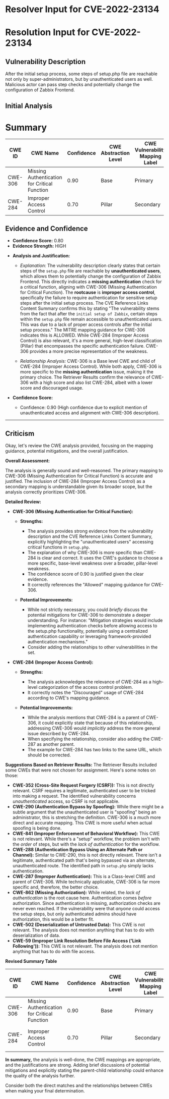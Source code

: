 # Resolver Input for CVE-2022-23134

# Resolution Input for CVE-2022-23134

## Vulnerability Description
After the initial setup process, some steps of setup.php file are reachable not only by super-administrators, but by unauthenticated users as well. Malicious actor can pass step checks and potentially change the configuration of Zabbix Frontend.

## Initial Analysis
# Summary
| CWE ID | CWE Name | Confidence | CWE Abstraction Level | CWE Vulnerability Mapping Label | CWE-Vulnerability Mapping Notes |
|---|---|---|---|---|---|
| CWE-306 | Missing Authentication for Critical Function | 0.90 | Base | Primary |  ALLOWED |
| CWE-284 | Improper Access Control | 0.70 | Pillar | Secondary | DISCOURAGED |

## Evidence and Confidence

*   **Confidence Score:** 0.80
*   **Evidence Strength:** HIGH

- **Analysis and Justification:**  
  - *Explanation:* The vulnerability description clearly states that certain steps of the `setup.php` file are reachable by **unauthenticated users**, which allows them to potentially change the configuration of Zabbix Frontend. This directly indicates a **missing authentication** check for a critical function, aligning with CWE-306 (Missing Authentication for Critical Function). The **rootcause** is **improper access control**, specifically the failure to require authentication for sensitive setup steps after the initial setup process. The CVE Reference Links Content Summary confirms this by stating "The vulnerability stems from the fact that after the `initial setup of Zabbix`, certain steps within the `setup.php` file remain accessible to unauthenticated users. This was due to a lack of proper access controls after the initial setup process." The MITRE mapping guidance for CWE-306 indicates this is ALLOWED. While CWE-284 (Improper Access Control) is also relevant, it's a more general, high-level classification (Pillar) that encompasses the specific authentication failure. CWE-306 provides a more precise representation of the weakness.

  - *Relationship Analysis:* CWE-306 is a Base level CWE and child of CWE-284 (Improper Access Control). While both apply, CWE-306 is more specific to the **missing authentication** issue, making it the primary choice. The Retriever Results confirm the relevance of CWE-306 with a high score and also list CWE-284, albeit with a lower score and discouraged usage.

- **Confidence Score:**
  - Confidence: 0.90 (High confidence due to explicit mention of unauthenticated access and alignment with CWE-306 description).

---

## Criticism
Okay, let's review the CWE analysis provided, focusing on the mapping guidance, potential mitigations, and the overall justification.

**Overall Assessment:**

The analysis is generally sound and well-reasoned. The primary mapping to CWE-306 (Missing Authentication for Critical Function) is accurate and justified. The inclusion of CWE-284 (Improper Access Control) as a secondary mapping is understandable given its broader scope, but the analysis correctly prioritizes CWE-306.

**Detailed Review:**

*   **CWE-306 (Missing Authentication for Critical Function):**

    *   **Strengths:**

        *   The analysis provides strong evidence from the vulnerability description and the CVE Reference Links Content Summary, explicitly highlighting the "unauthenticated users" accessing critical functions in `setup.php`.
        *   The explanation of why CWE-306 is more specific than CWE-284 is clear and correct. It uses the CWE's guidance to choose a more specific, base-level weakness over a broader, pillar-level weakness.
        *   The confidence score of 0.90 is justified given the clear evidence.
        *   It correctly references the "Allowed" mapping guidance for CWE-306.
    *   **Potential Improvements:**

        *   While not strictly necessary, you could *briefly* discuss the potential mitigations for CWE-306 to demonstrate a deeper understanding. For instance: "Mitigation strategies would include implementing authentication checks before allowing access to the setup.php functionality, potentially using a centralized authentication capability or leveraging framework-provided authentication mechanisms."
        *   Consider adding the relationships to other vulnerabilities in the set.

*   **CWE-284 (Improper Access Control):**

    *   **Strengths:**

        *   The analysis acknowledges the relevance of CWE-284 as a high-level categorization of the access control problem.
        *   It correctly notes the "Discouraged" usage of CWE-284 according to CWE's mapping guidance.
    *   **Potential Improvements:**

        *   While the analysis mentions that CWE-284 is a parent of CWE-306, it could explicitly state that because of this relationship, addressing CWE-306 would *implicitly* address the more general issue described by CWE-284.
        *   When specifying the relationship, consider also adding the CWE-287 as another parent.
        *   The example for CWE-284 has two links to the same URL, which should be corrected.

**Suggestions Based on Retriever Results:**
The Retriever Results included some CWEs that were not chosen for assignment. Here's some notes on those:

*   **CWE-352 (Cross-Site Request Forgery (CSRF)):** This is not directly relevant. CSRF requires a legitimate, authenticated user to be tricked into making a request. The identified vulnerability concerns *unauthenticated* access, so CSRF is not applicable.
*   **CWE-290 (Authentication Bypass by Spoofing):** While there might be a subtle argument that the unauthenticated user is "spoofing" being an administrator, this is stretching the definition. CWE-306 is a much more direct and accurate mapping. This CWE is more useful when actual spoofing is being done.
*   **CWE-841 (Improper Enforcement of Behavioral Workflow):** This CWE is not relevant. While there's a "setup" workflow, the problem isn't with the *order* of steps, but with the *lack of authentication* for the workflow.
*   **CWE-288 (Authentication Bypass Using an Alternate Path or Channel):** Similar to CWE-290, this is not directly relevant. There isn't a legitimate, authenticated path that's being bypassed via an alternate, unauthenticated route. The identified path in `setup.php` simply lacks authentication.
*   **CWE-287 (Improper Authentication):** This is a Class-level CWE and parent of CWE-306. While technically applicable, CWE-306 is far more specific and, therefore, the better choice.
*   **CWE-862 (Missing Authorization):** While related, the *lack of authentication* is the root cause here. Authentication comes *before* authorization. Since authentication is missing, authorization checks are never even reached. If the vulnerability were that *anyone* could access the setup steps, but only authenticated admins should have authorization, this would be a better fit.
*    **CWE-502 (Deserialization of Untrusted Data):** This CWE is not relevant. The analysis does not mention anything that has to do with deserialization of data.
*    **CWE-59 (Improper Link Resolution Before File Access ('Link Following')):** This CWE is not relevant. The analysis does not mention anything that has to do with file access.

**Revised Summary Table**

| CWE ID | CWE Name | Confidence | CWE Abstraction Level | CWE Vulnerability Mapping Label | CWE-Vulnerability Mapping Notes |
|---|---|---|---|---|---|
| CWE-306 | Missing Authentication for Critical Function | 0.90 | Base | Primary | ALLOWED |
| CWE-284 | Improper Access Control | 0.70 | Pillar | Secondary | DISCOURAGED - Implicitly addressed by CWE-306|

**In summary,** the analysis is well-done, the CWE mappings are appropriate, and the justifications are strong. Adding brief discussions of potential mitigations and explicitly stating the parent-child relationship could enhance the quality of the analysis further.

Consider both the direct matches and the relationships between CWEs
when making your final determination.
        
